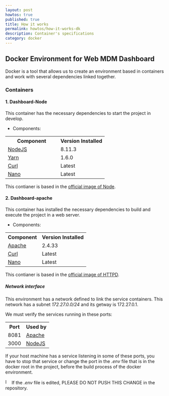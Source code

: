 ```yaml
---
layout: post
howtos: true
published: true
title: How it works
permalink: howtos/how-it-works-dk
description: Container's specifications
category: docker
---
```


## Docker Environment for Web MDM Dashboard

Docker is a tool that allows us to create an environment based in containers and work with several dependencies linked together.

### Containers

#### 1. Dashboard-Node

This container has the necessary dependencies to start the project in develop.

- Components:

<table class="zebra-style">
  <tbody>
  <tr>	   
     <th>Component</th>
     <th>Version Installed</th>
   </tr>
   <tr>
     <td style="width:150px"><a href="https://nodejs.org/en/" alt="NodeJS">NodeJS</a></td>
     <td>8.11.3</td>
   </tr>
   <tr>
     <td style="width:150px"><a href="https://yarnpkg.com/lang/en/" alt="Yarn">Yarn</a></td>
     <td>1.6.0</td>
   </tr>
   <tr>
     <td style="width:150px"><a href="https://curl.haxx.se/docs/manual.html" alt="Curl">Curl</a></td>
     <td>Latest</td>
   </tr>
   <tr>
     <td style="width:150px"><a href="https://www.nano-editor.org/" alt="Nano">Nano</a></td>
     <td>Latest</td>
   </tr>
   </tbody>
</table>

This contianer is based in the [official image of Node](https://hub.docker.com/_/node/).

#### 2. Dashboard-apache

This container has installed the necessary dependencies to build and execute the project in a web server.

- Components:

<table class="zebra-style">
  <tbody>
  <tr>	   
     <th>Component</th>
     <th>Version Installed</th>
   </tr>
   <tr>
     <td><a href="https://www.apache.org/" alt="Apache">Apache</a></td>
     <td>2.4.33</td>
   </tr>
   <tr>
     <td><a href="https://curl.haxx.se/docs/manual.html" alt="Curl">Curl</a></td>
     <td>Latest</td>
   </tr>
   <tr>
     <td><a href="https://www.nano-editor.org/" alt="Nano">Nano</a></td>
     <td>Latest</td>
   </tr>
   </tbody>
</table>

This contianer is based in the [official image of HTTPD](https://hub.docker.com/_/httpd/).

##### Network interface

This environment has a network defined to link the service containers. This network has a subnet *172.27.0.0/24* and its getway is 172.27.0.1.

We must verify the services running in these ports:

<table class="zebra-style">
  <tbody>
  <tr>	   
     <th>Port</th>
     <th>Used by</th>
   </tr>
   <tr>
     <td>8081</td>
     <td><a href="https://www.apache.org/" alt="Apache">Apache</a></td>
   </tr>
   <tr>
     <td>3000</td>
     <td><a href="https://nodejs.org/en/" alt="NodeJS">NodeJS</a></td>
   </tr>
   </tbody>
</table>

If your host machine has a service listening in some of these ports, you have to stop that service or change the port in the *.env* file that is in the docker root in the project, before the build process of the  docker environment.

<img src="{{ '/images/picto-warning.png' | absolute_url }}" alt="Important!" height="16px"/> If the *.env* file is edited, PLEASE DO NOT PUSH THIS CHANGE in the repository.
